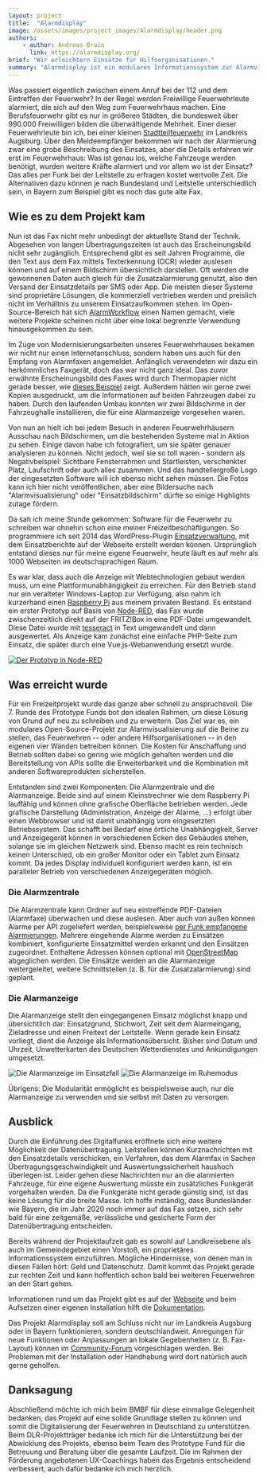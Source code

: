 ```yaml
---
layout: project
title:  "Alarmdisplay"
image: /assets/images/project_images/Alarmdisplay/header.png
authors:
    - author: Andreas Brain
      link: https://alarmdisplay.org/
brief: "Wir erleichtern Einsätze für Hilfsorganisationen."
summary: "Alarmdisplay ist ein modulares Informationssystem zur Alarmvisualisierung für Feuerwehren und andere Hilfsorganisationen. Ebenso kann es zur Zusatzalarmierung verwendet und durch seine vielen Schnittstellen mit anderer Software verknüpft werden."
---
```


Was passiert eigentlich zwischen einem Anruf bei der 112 und dem Eintreffen der Feuerwehr?
In der Regel werden Freiwillige Feuerwehrleute alarmiert, die sich auf den Weg zum Feuerwehrhaus machen.
Eine Berufsfeuerwehr gibt es nur in größeren Städten, die bundesweit über 990.000 Freiwilligen bilden die überwältigende Mehrheit.
Einer dieser Feuerwehrleute bin ich, bei einer kleinen [Stadtteilfeuerwehr](https://www.feuerwehr-ottmarshausen.de/) im Landkreis Augsburg.
Über den Meldeempfänger bekommen wir nach der Alarmierung zwar eine grobe Beschreibung des Einsatzes, aber die Details erfahren wir erst im Feuerwehrhaus:
Was ist genau los, welche Fahrzeuge werden benötigt, wurden weitere Kräfte alarmiert und vor allem wo ist der Einsatz?
Das alles per Funk bei der Leitstelle zu erfragen kostet wertvolle Zeit.
Die Alternativen dazu können je nach Bundesland und Leitstelle unterschiedlich sein, in Bayern zum Beispiel gibt es noch das gute alte Fax.

## Wie es zu dem Projekt kam

Nun ist das Fax nicht mehr unbedingt der aktuellste Stand der Technik.
Abgesehen von langen Übertragungszeiten ist auch das Erscheinungsbild nicht sehr zugänglich.
Entsprechend gibt es seit Jahren Programme, die den Text aus dem Fax mittels Texterkennung (OCR) wieder auslesen können und auf einem Bildschirm übersichtlich darstellen.
Oft werden die gewonnenen Daten auch gleich für die Zusatzalarmierung genutzt, also den Versand der Einsatzdetails per SMS oder App.
Die meisten dieser Systeme sind proprietäre Lösungen, die kommerziell vertrieben werden und preislich nicht im Verhältnis zu unserem Einsatzaufkommen stehen.
Im Open-Source-Bereich hat sich [AlarmWorkflow](https://github.com/OpenFireSource/AlarmWorkflow) einen Namen gemacht, viele weitere Projekte scheinen nicht über eine lokal begrenzte Verwendung hinausgekommen zu sein.

Im Zuge von Modernisierungsarbeiten unseres Feuerwehrhauses bekamen wir nicht nur einen Internetanschluss, sondern haben uns auch für den Empfang von Alarmfaxen angemeldet.
Anfänglich verwendeten wir dazu ein herkömmliches Faxgerät, doch das war nicht ganz ideal.
Das zuvor erwähnte Erscheinungsbild des Faxes wird durch Thermopapier nicht gerade besser, wie [dieses Beispiel](/assets/images/project_images/Alarmdisplay/Alarmfax-AW2012.jpg) zeigt.
Außerdem hätten wir gerne zwei Kopien ausgedruckt, um die Informationen auf beiden Fahrzeugen dabei zu haben.
Durch den laufenden Umbau konnten wir zwei Bildschirme in der Fahrzeughalle installieren, die für eine Alarmanzeige vorgesehen waren.

Von nun an hielt ich bei jedem Besuch in anderen Feuerwehrhäusern Ausschau nach Bildschirmen, um die bestehenden Systeme mal in Aktion zu sehen.
Einige davon habe ich fotografiert, um sie später genauer analysieren zu können.
Nicht jedoch, weil sie so toll waren - sondern als Negativbeispiel:
Sichtbare Fensterrahmen und Startleisten, verschenkter Platz, Laufschrift oder auch alles zusammen.
Und das handtellergroße Logo der eingesetzten Software will ich ebenso nicht sehen müssen.
Die Fotos kann ich hier nicht veröffentlichen, aber eine Bildersuche nach "Alarmvisualisierung" oder "Einsatzbildschirm" dürfte so einige Highlights zutage fördern.

Da sah ich meine Stunde gekommen: Software für die Feuerwehr zu schreiben war ohnehin schon eine meiner Freizeitbeschäftigungen.
So programmiere ich seit 2014 das WordPress-Plugin [Einsatzverwaltung](https://einsatzverwaltung.abrain.de/), mit dem Einsatzberichte auf der Webseite erstellt werden können.
Ursprünglich entstand dieses nur für meine eigene Feuerwehr, heute läuft es auf mehr als 1000 Webseiten im deutschsprachigen Raum.

Es war klar, dass auch die Anzeige mit Webtechnologien gebaut werden muss, um eine Plattformunabhängigkeit zu erreichen.
Für den Betrieb stand nur ein veralteter Windows-Laptop zur Verfügung, also nahm ich kurzerhand einen [Raspberry Pi](https://www.raspberrypi.org/) aus meinem privaten Bestand.
Es entstand ein erster Prototyp auf Basis von [Node-RED](https://nodered.org/), das Fax wurde zwischenzeitlich direkt auf der FRITZ!Box in eine PDF-Datei umgewandelt.
Diese Datei wurde mit [tesseract](https://tesseract-ocr.github.io/) in Text umgewandelt und dann ausgewertet.
Als Anzeige kam zunächst eine einfache PHP-Seite zum Einsatz, die später durch eine Vue.js-Webanwendung ersetzt wurde.

[![Der Prototyp in Node-RED](/assets/images/project_images/Alarmdisplay/node-red.png)](/assets/images/project_images/Alarmdisplay/node-red.png)

## Was erreicht wurde

Für ein Freizeitprojekt wurde das ganze aber schnell zu anspruchsvoll.
Die 7. Runde des Prototype Funds bot den idealen Rahmen, um diese Lösung von Grund auf neu zu schreiben und zu erweitern.
Das Ziel war es, ein modulares Open-Source-Projekt zur Alarmvisualisierung auf die Beine zu stellen, das Feuerwehren -- oder andere Hilfsorganisationen -- in den eigenen vier Wänden betreiben können.
Die Kosten für Anschaffung und Betrieb sollten dabei so gering wie möglich gehalten werden und die Bereitstellung von APIs sollte die Erweiterbarkeit und die Kombination mit anderen Softwareprodukten sicherstellen.

Entstanden sind zwei Komponenten: Die Alarmzentrale und die Alarmanzeige.
Beide sind auf einem Kleinstrechner wie dem Raspberry Pi lauffähig und können ohne grafische Oberfläche betrieben werden.
Jede grafische Darstellung (Administration, Anzeige der Alarme, ...) erfolgt über einen Webbrowser und ist damit unabhängig vom eingesetzten Betriebssystem.
Das schafft bei Bedarf eine örtliche Unabhängigkeit, Server und Anzeigegerät können in verschiedenen Ecken des Gebäudes stehen, solange sie im gleichen Netzwerk sind.
Ebenso macht es rein technisch keinen Unterschied, ob ein großer Monitor oder ein Tablet zum Einsatz kommt.
Da jedes Display individuell konfiguriert werden kann, ist ein paralleler Betrieb von verschiedenen Anzeigegeräten möglich.

### Die Alarmzentrale

Die Alarmzentrale kann Ordner auf neu eintreffende PDF-Dateien (Alarmfaxe) überwachen und diese auslesen.
Aber auch von außen können Alarme per API zugeliefert werden, beispielsweise [per Funk empfangene Alarmierungen](https://de.wikipedia.org/wiki/Alarmierungssysteme_der_Feuerwehr).
Mehrere eingehende Alarme werden zu Einsätzen kombiniert, konfigurierte Einsatzmittel werden erkannt und den Einsätzen zugeordnet.
Enthaltene Adressen können optional mit [OpenStreetMap](https://www.openstreetmap.org/) abgeglichen werden.
Die Einsätze werden an die Alarmanzeige weitergeleitet, weitere Schnittstellen (z. B. für die Zusatzalarmierung) sind geplant.

### Die Alarmanzeige

Die Alarmanzeige stellt den eingegangenen Einsatz möglichst knapp und übersichtlich dar:
Einsatzgrund, Stichwort, Zeit seit dem Alarmeingang, Zieladresse und einen Freitext der Leitstelle.
Wenn gerade kein Einsatz vorliegt, dient die Anzeige als Informationsübersicht.
Bisher sind Datum und Uhrzeit, Unwetterkarten des Deutschen Wetterdienstes und Ankündigungen umgesetzt.

![Die Alarmanzeige im Einsatzfall](/assets/images/project_images/Alarmdisplay/einsatz-opt.jpg)
![Die Alarmanzeige im Ruhemodus](/assets/images/project_images/Alarmdisplay/ruhemodus-opt.jpg)

Übrigens: Die Modularität ermöglicht es beispielsweise auch, nur die Alarmanzeige zu verwenden und sie selbst mit Daten zu versorgen.

## Ausblick

Durch die Einführung des Digitalfunks eröffnete sich eine weitere Möglichkeit der Datenübertragung.
Leitstellen können Kurznachrichten mit den Einsatzdetails verschicken, ein Verfahren, das dem Alarmfax in Sachen Übertragungsgeschwindigkeit und Auswertungssicherheit haushoch überlegen ist.
Leider gehen diese Nachrichten nur an die alarmierten Fahrzeuge, für eine eigene Auswertung müsste ein zusätzliches Funkgerät vorgehalten werden.
Da die Funkgeräte nicht gerade günstig sind, ist das keine Lösung für die breite Masse.
Ich hoffe inständig, dass Bundesländer wie Bayern, die im Jahr 2020 noch immer auf das Fax setzen, sich sehr bald für eine zeitgemäße, verlässliche und gesicherte Form der Datenübertragung entscheiden.

Bereits während der Projektlaufzeit gab es sowohl auf Landkreisebene als auch im Gemeindegebiet einen Vorstoß, ein proprietäres Informationssystem einzuführen.
Mögliche Hindernisse, von denen man in diesen Fällen hört: Geld und Datenschutz.
Damit kommt das Projekt gerade zur rechten Zeit und kann hoffentlich schon bald bei weiteren Feuerwehren an den Start gehen.

Informationen rund um das Projekt gibt es auf der [Webseite](https://alarmdisplay.org/) und beim Aufsetzen einer eigenen Installation hilft die [Dokumentation](https://docs.alarmdisplay.org/).

Das Projekt Alarmdisplay soll am Schluss nicht nur im Landkreis Augsburg oder in Bayern funktionieren, sondern deutschlandweit.
Anregungen für neue Funktionen oder Anpassungen an lokale Gegebenheiten (z. B. Fax-Layout) können im [Community-Forum](https://community.alarmdisplay.org/) vorgeschlagen werden.
Bei Problemen mit der Installation oder Handhabung wird dort natürlich auch gerne geholfen.

## Danksagung

Abschließend möchte ich mich beim BMBF für diese einmalige Gelegenheit bedanken, das Projekt auf eine solide Grundlage stellen zu können und somit die Digitalisierung der Feuerwehren in Deutschland zu unterstützen.
Beim DLR-Projektträger bedanke ich mich für die Unterstützung bei der Abwicklung des Projekts, ebenso beim Team des Prototype Fund für die Betreuung und Beratung über die gesamte Laufzeit.
Die im Rahmen der Förderung angebotenen UX-Coachings haben das Ergebnis entscheidend verbessert, auch dafür bedanke ich mich herzlich.

